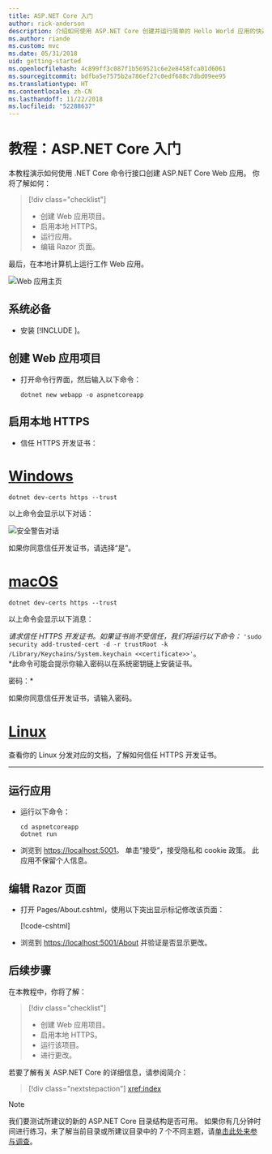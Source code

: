 ```yaml
---
title: ASP.NET Core 入门
author: rick-anderson
description: 介绍如何使用 ASP.NET Core 创建并运行简单的 Hello World 应用的快速教程。
ms.author: riande
ms.custom: mvc
ms.date: 05/31/2018
uid: getting-started
ms.openlocfilehash: 4c899ff3c087f1b569521c6e2e8458fca01d6061
ms.sourcegitcommit: bdfba5e7575b2a786ef27c0edf688c7dbd09ee95
ms.translationtype: HT
ms.contentlocale: zh-CN
ms.lasthandoff: 11/22/2018
ms.locfileid: "52288637"
---
```

# <a name="tutorial-get-started-with-aspnet-core"></a>教程：ASP.NET Core 入门

本教程演示如何使用 .NET Core 命令行接口创建 ASP.NET Core Web 应用。 你将了解如何：

> [!div class="checklist"]
> * 创建 Web 应用项目。
> * 启用本地 HTTPS。
> * 运行应用。
> * 编辑 Razor 页面。

最后，在本地计算机上运行工作 Web 应用。

![Web 应用主页](_static/home-page.png)


## <a name="prerequisites"></a>系统必备

* 安装 [!INCLUDE [](~/includes/2.1-SDK.md)]。

## <a name="create-a-web-app-project"></a>创建 Web 应用项目

* 打开命令行界面，然后输入以下命令：

   ```console
   dotnet new webapp -o aspnetcoreapp
   ```

## <a name="enable-local-https"></a>启用本地 HTTPS

* 信任 HTTPS 开发证书：

# <a name="windowstabwindows"></a>[Windows](#tab/windows)

  ```console
  dotnet dev-certs https --trust
  ```

  以上命令会显示以下对话：

  ![安全警告对话](_static/cert.png)

  如果你同意信任开发证书，请选择“是”。

# <a name="macostabmacos"></a>[macOS](#tab/macos)

  ```console
  dotnet dev-certs https --trust
  ```

  以上命令会显示以下消息：

  *请求信任 HTTPS 开发证书。如果证书尚不受信任，我们将运行以下命令：* `'sudo security add-trusted-cert -d -r trustRoot -k /Library/Keychains/System.keychain <<certificate>>'`。  
  *此命令可能会提示你输入密码以在系统密钥链上安装证书。
  
  密码：*

  如果你同意信任开发证书，请输入密码。

# <a name="linuxtablinux"></a>[Linux](#tab/linux)

  查看你的 Linux 分发对应的文档，了解如何信任 HTTPS 开发证书。
   
---

## <a name="run-the-app"></a>运行应用

* 运行以下命令：

   ```console
   cd aspnetcoreapp
   dotnet run
   ```

* 浏览到 [https://localhost:5001](https://localhost:5001)。 单击“接受”，接受隐私和 cookie 政策。 此应用不保留个人信息。

## <a name="edit-a-razor-page"></a>编辑 Razor 页面

* 打开 Pages/About.cshtml，使用以下突出显示标记修改该页面：

   [!code-cshtml[](sample/getting-started/about.cshtml?highlight=9)]

* 浏览到 [https://localhost:5001/About](https://localhost:5001/About) 并验证是否显示更改。

## <a name="next-steps"></a>后续步骤

在本教程中，你将了解：

> [!div class="checklist"]
> * 创建 Web 应用项目。
> * 启用本地 HTTPS。
> * 运行该项目。
> * 进行更改。

若要了解有关 ASP.NET Core 的详细信息，请参阅简介：

> [!div class="nextstepaction"]
> <xref:index>



> [!NOTE]
> 我们要测试所建议的新的 ASP.NET Core 目录结构是否可用。  如果你有几分钟时间进行练习，来了解当前目录或所建议目录中的 7 个不同主题，请[单击此处来参与调查](https://dpk4xbh5.optimalworkshop.com/treejack/aa11wn82)。